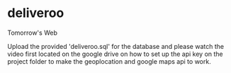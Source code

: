 # deliveroo
Tomorrow's Web

Upload the provided 'deliveroo.sql' for the database and please watch the video first located on the google drive on how to set up the api key on the project folder to make the geoplocation and google maps api to work.
